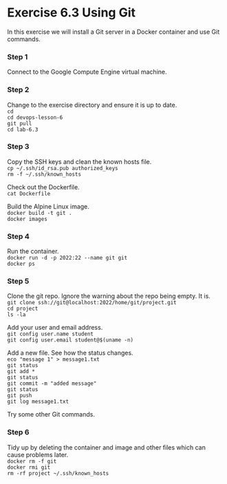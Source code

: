 # Exercise 6.3 Using Git

In this exercise we will install a Git server in a Docker container
and use Git commands.

### Step 1

Connect to the Google Compute Engine virtual machine.

### Step 2

Change to the exercise directory and ensure it is up to date.  
`cd`  
`cd devops-lesson-6`  
`git pull`  
`cd lab-6.3`  

### Step 3

Copy the SSH keys and clean the known hosts file.    
`cp ~/.ssh/id_rsa.pub authorized_keys`  
`rm -f ~/.ssh/known_hosts`  

Check out the Dockerfile.  
`cat Dockerfile`  

Build the Alpine Linux image.  
`docker build -t git .`  
`docker images`  

### Step 4

Run the container.  
`docker run -d -p 2022:22 --name git git`  
`docker ps`  

### Step 5

Clone the git repo. Ignore the warning about the repo being empty. It is.  
`git clone ssh://git@localhost:2022/home/git/project.git`  
`cd project`  
`ls -la`  

Add your user and email address.  
`git config user.name student`  
`git config user.email student@$(uname -n)`  

Add a new file. See how the status changes.  
`eco "message 1" > message1.txt`  
`git status`  
`git add *`  
`git status`  
`git commit -m "added message"`  
`git status`  
`git push`  
`git log message1.txt`  

Try some other Git commands.

### Step 6

Tidy up by deleting the container and image and other files which can cause problems later.  
`docker rm -f git`  
`docker rmi git`  
`rm -rf project ~/.ssh/known_hosts`  

